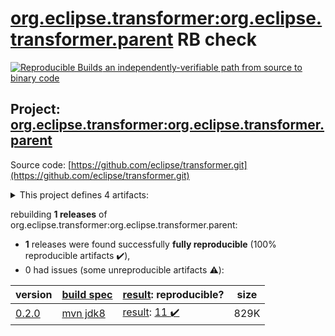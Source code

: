 [org.eclipse.transformer:org.eclipse.transformer.parent](https://search.maven.org/artifact/org.eclipse.transformer/org.eclipse.transformer.parent/) RB check
=======

[![Reproducible Builds](https://reproducible-builds.org/images/logos/rb.svg) an independently-verifiable path from source to binary code](https://reproducible-builds.org/)

## Project: [org.eclipse.transformer:org.eclipse.transformer.parent](https://search.maven.org/artifact/org.eclipse.transformer/org.eclipse.transformer.parent/)

Source code: [https://github.com/eclipse/transformer.git](https://github.com/eclipse/transformer.git)

<details><summary>This project defines 4 artifacts:</summary>

* [org.eclipse.transformer:org.eclipse.transformer](https://search.maven.org/artifact/org.eclipse.transformer/org.eclipse.transformer/)
* [org.eclipse.transformer:org.eclipse.transformer.cli](https://search.maven.org/artifact/org.eclipse.transformer/org.eclipse.transformer.cli/)
* [org.eclipse.transformer:org.eclipse.transformer.maven](https://search.maven.org/artifact/org.eclipse.transformer/org.eclipse.transformer.maven/)
* [org.eclipse.transformer:org.eclipse.transformer.parent](https://search.maven.org/artifact/org.eclipse.transformer/org.eclipse.transformer.parent/)
</details>

rebuilding **1 releases** of org.eclipse.transformer:org.eclipse.transformer.parent:
- **1** releases were found successfully **fully reproducible** (100% reproducible artifacts :heavy_check_mark:),
- 0 had issues (some unreproducible artifacts :warning:):

| version | [build spec](/BUILDSPEC.md) | [result](https://reproducible-builds.org/docs/jvm/): reproducible? | size |
| -- | --------- | ------ | -- |
| [0.2.0](https://search.maven.org/artifact/org.eclipse.transformer/org.eclipse.transformer.parent/0.2.0/pom) | [mvn jdk8](eclipse-transformer-0.2.0.buildspec) | [result](org.eclipse.transformer.parent-0.2.0.buildinfo): [11 :heavy_check_mark: ](org.eclipse.transformer.parent-0.2.0.buildcompare) | 829K |
